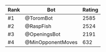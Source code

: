 Rank|Bot|Rating
---|---|---
#1|@ToromBot|2585
#2|@RaspFish|2524
#3|@OpeningsBot|2191
#4|@MinOpponentMoves|632
